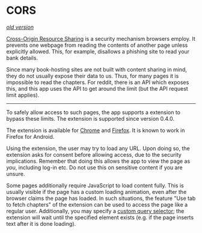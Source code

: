# CORS

*[old version](./cors-old.md)*

[Cross-Origin Resource Sharing](https://developer.mozilla.org/en-US/docs/Glossary/CORS) is a security mechanism browsers employ.
It prevents one webpage from reading the contents of another page unless explicitly allowed.
This, for example, disallows a phishing site to read your bank details.

Since many book-hosting sites are not built with content sharing in mind, they do not usually expose their data to us.
Thus, for many pages it is impossible to read the chapters.
For reddit, there is an API which exposes this, and this app uses the API to get around the limit (but the API request limit applies).

---

To safely allow access to such pages, the app supports a extension to bypass these limits.
The extension is supported since version 0.4.0.

The extension is available for [Chrome](https://chromewebstore.google.com/detail/enhancer-for-nebula/fmoepccbjpaebcmpbcokdcbleedcfhni) and [Firefox](https://addons.mozilla.org/en-US/firefox/addon/r-hfy-epub-companion/).
It is known to work in Firefox for Android.

Using the extension, the user may try to load any URL.
Upon doing so, the extension asks for consent before allowing access, due to the security implications.
Remember that doing this allows the app to view the page as *you*, including log-in etc.
Do not use this on sensitive content if you are unsure.

Some pages additionally require JavaScript to load content fully.
This is usually visible if the page has a custom loading animation, even after the browser claims the page has loaded.
In such situations, the feature "Use tab to fetch chapters" of the extension can be used to access the page like a regular user.
Additionally, you may specify a [custom query selector](https://developer.mozilla.org/en-US/docs/Web/CSS/CSS_selectors); the extension will wait until the specified element exists (e.g. if the page inserts text after it is done loading).
